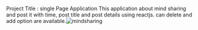 Project Title : single Page Application
This application about mind sharing and post it with time, post title and post details using reactjs. can delete and add option are available.![mindsharing](https://github.com/santhosh2767/SinglePageApplication/assets/123973189/3f4fce1f-8479-47e5-b4b0-ebc644b2501b)
